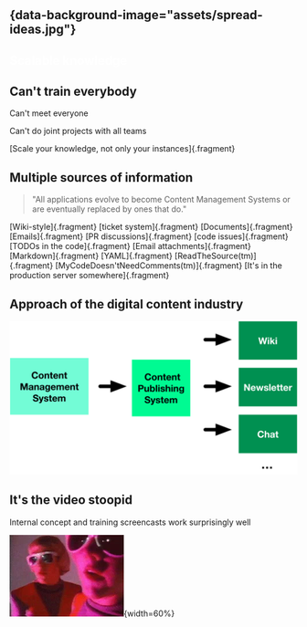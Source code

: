 #

## {data-background-image="assets/spread-ideas.jpg"}
<!-- CC https://www.flickr.com/photos/shutterhacks/4474421855/ -->
<h2 style="color: white" >Scalable knowledge</h2>

## Can't train everybody

Can't meet everyone

Can't do joint projects with all teams

[Scale your knowledge, not only your instances]{.fragment}

<!--
Screencasts rock as they are relatively easy to produce and can be viralised
-->

## Multiple sources of information

<blockquote class="fragment" cite="https://twitter.com/danielgiri/status/983384285020409858">
"All applications evolve to become Content Management Systems or are eventually replaced by ones that do."
</blockquote>

[Wiki-style]{.fragment} [ticket system]{.fragment} [Documents]{.fragment} [Emails]{.fragment} 
[PR discussions]{.fragment} [code issues]{.fragment} [TODOs in the code]{.fragment}
[Email attachments]{.fragment} [Markdown]{.fragment} [YAML]{.fragment}
[ReadTheSource(tm)]{.fragment} [MyCodeDoesn'tNeedComments(tm)]{.fragment} [It's in the production server somewhere]{.fragment}


## Approach of the digital content industry

![](assets/cms.pdf.svg "All CMS are belong to us")


## It's the video stoopid

Internal concept and training screencasts work surprisingly well

![](assets/video.webp "Video killed the radio star"){width=60%}

